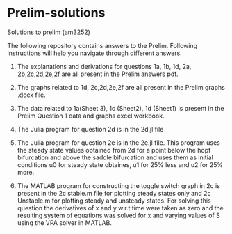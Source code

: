 # Prelim-solutions
Solutions to prelim (am3252)

The following repository contains answers to the Prelim. Following instructions will help you navigate through different answers.

1. The explanations and derivations for questions 1a, 1b, 1d, 2a, 2b,2c,2d,2e,2f are all present in the Prelim answers pdf.

2. The graphs related to 1d, 2c,2d,2e,2f are all present in the Prelim graphs .docx file. 

3. The data related to 1a(Sheet 3), 1c (Sheet2), 1d (Sheet1) is present in the Prelim Question 1 data and graphs excel workbook. 

4. The Julia program for question 2d is in the 2d.jl file 

5. The Julia program for question 2e is in the 2e.jl file. 
   This program uses the steady state values obtained from 2d for a point below the hopf bifurcation and above the saddle bifurcation
   and uses them as initial conditions u0 for steady state obtaines, u1 for 25% less and u2 for 25% more. 

6. The MATLAB program for constructing the toggle switch graph in 2c is present in the 2c stable.m file for plotting steady states only 
   and 2c Unstable.m for plotting steady and unsteady states.  For solving this question the derivatives of x and y w.r.t time were taken 
   as zero and the resulting system of equations was solved for x and varying values of S using the VPA solver in MATLAB.
   
